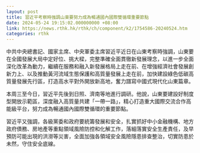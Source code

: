 ```yaml
---
layout: post
title: 習近平考察時強調山東要努力成為暢通國內國際雙循環重要節點
date: 2024-05-24 19:15:02.000000000 +08:00
link: https://news.rthk.hk/rthk/ch/component/k2/1754586-20240524.htm
categories: rthk
---
```


中共中央總書記、國家主席、中央軍委主席習近平近日在山東考察時強調，山東要在全國發展大局中定好位、挑大樑，完整準確全面貫徹新發展理念，以進一步全面深化改革為動力，繼續在服務和融入新發展格局上走在前、在增強經濟社會發展創新力上、以及推動黃河流域生態保護和高質量發展上走在前，加快建設綠色低碳高質量發展先行區，打造高水平對外開放新高地，奮力譜寫中國式現代化山東篇章。

本周三至今日，習近平先後到日照、濟南等地進行調研。他說，山東要建設好制度型開放示範區，深度融入高質量共建「一帶一路」，精心打造重大國際交流合作高能級平台，努力成為暢通國內國際雙循環的重要節點。

習近平又強調，各級黨委和政府要統籌發展和安全，扎實抓好中小金融機構、地方政府債務、房地產等重點領域風險防控和化解工作，落細落實安全生產責任，及早預防可能出現的洪澇等災害，全面加強各領域安全風險隱患排查整治，切實防患於未然，守住安全底線。
